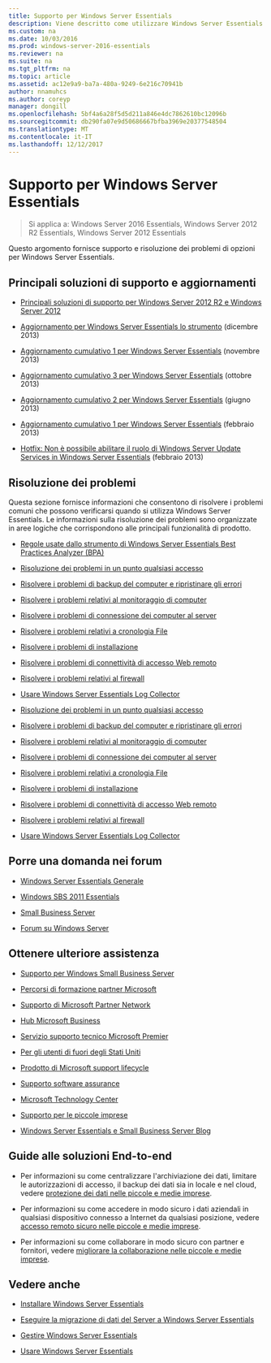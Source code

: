 ```yaml
---
title: Supporto per Windows Server Essentials
description: Viene descritto come utilizzare Windows Server Essentials
ms.custom: na
ms.date: 10/03/2016
ms.prod: windows-server-2016-essentials
ms.reviewer: na
ms.suite: na
ms.tgt_pltfrm: na
ms.topic: article
ms.assetid: ac12e9a9-ba7a-480a-9249-6e216c70941b
author: nnamuhcs
ms.author: coreyp
manager: dongill
ms.openlocfilehash: 5bf4a6a28f5d5d211a846e4dc7862610bc12096b
ms.sourcegitcommit: db290fa07e9d50686667bfba3969e20377548504
ms.translationtype: MT
ms.contentlocale: it-IT
ms.lasthandoff: 12/12/2017
---
```

# <a name="support-windows-server-essentials"></a>Supporto per Windows Server Essentials

>Si applica a: Windows Server 2016 Essentials, Windows Server 2012 R2 Essentials, Windows Server 2012 Essentials

Questo argomento fornisce supporto e risoluzione dei problemi di opzioni per Windows Server Essentials.  
  
##  <a name="BKMK_Top"></a>Principali soluzioni di supporto e aggiornamenti  
  
-   [Principali soluzioni di supporto per Windows Server 2012 R2 e Windows Server 2012](http://blogs.technet.com/b/topsupportsolutions/archive/2014/02/04/top-support-solutions-for-microsoft-windows-server-2012.aspx)  
  
-   [Aggiornamento per Windows Server Essentials lo strumento](https://support.microsoft.com/kb/2908176) (dicembre 2013)  
  
-   [Aggiornamento cumulativo 1 per Windows Server Essentials](https://support.microsoft.com/kb/2887595) (novembre 2013)  
  
-   [Aggiornamento cumulativo 3 per Windows Server Essentials](https://support.microsoft.com/kb/2862551) (ottobre 2013)  
  
-   [Aggiornamento cumulativo 2 per Windows Server Essentials](https://support.microsoft.com/kb/2824160) (giugno 2013)  
  
-   [Aggiornamento cumulativo 1 per Windows Server Essentials](https://support.microsoft.com/kb/2781267) (febbraio 2013)  
  
-   [Hotfix: Non è possibile abilitare il ruolo di Windows Server Update Services in Windows Server Essentials](https://support.microsoft.com/kb/2762663) (febbraio 2013)  
  
## <a name="troubleshoot"></a>Risoluzione dei problemi  
 Questa sezione fornisce informazioni che consentono di risolvere i problemi comuni che possono verificarsi quando si utilizza Windows Server Essentials. Le informazioni sulla risoluzione dei problemi sono organizzate in aree logiche che corrispondono alle principali funzionalità di prodotto.  
  
-   [Regole usate dallo strumento di Windows Server Essentials Best Practices Analyzer (BPA)](../migrate/Rules-used-by-the-Windows-Server-Essentials-Best-Practices-Analyzer--BPA--Tool.md)  
  

-   [Risoluzione dei problemi in un punto qualsiasi accesso](Troubleshoot-Anywhere-Access-in-Windows-Server-Essentials.md)  
  
-   [Risolvere i problemi di backup del computer e ripristinare gli errori](Troubleshoot-computer-backup-and-restore-errors-in-Windows-Server-Essentials.md)  
  
-   [Risolvere i problemi relativi al monitoraggio di computer](Troubleshoot-computer-monitoring-in-Windows-Server-Essentials.md)  
  
-   [Risolvere i problemi di connessione dei computer al server](Troubleshoot-connecting-computers-to-the-server-in-Windows-Server-Essentials.md)  
  
-   [Risolvere i problemi relativi a cronologia File](Troubleshoot-File-History-in-Windows-Server-Essentials.md)  
  
-   [Risolvere i problemi di installazione](Troubleshoot-Windows-Server-Essentials-installation.md)  
  
-   [Risolvere i problemi di connettività di accesso Web remoto](Troubleshoot-Remote-Web-Access-connectivity-in-Windows-Server-Essentials.md)  
  
-   [Risolvere i problemi relativi al firewall](Troubleshoot-your-firewall-in-Windows-Server-Essentials.md)  
  
-   [Usare Windows Server Essentials Log Collector](Use-the-Windows-Server-Essentials-Log-Collector.md)  

-   [Risoluzione dei problemi in un punto qualsiasi accesso](../support/Troubleshoot-Anywhere-Access-in-Windows-Server-Essentials.md)  
  
-   [Risolvere i problemi di backup del computer e ripristinare gli errori](../support/Troubleshoot-computer-backup-and-restore-errors-in-Windows-Server-Essentials.md)  
  
-   [Risolvere i problemi relativi al monitoraggio di computer](../support/Troubleshoot-computer-monitoring-in-Windows-Server-Essentials.md)  
  
-   [Risolvere i problemi di connessione dei computer al server](../support/Troubleshoot-connecting-computers-to-the-server-in-Windows-Server-Essentials.md)  
  
-   [Risolvere i problemi relativi a cronologia File](../support/Troubleshoot-File-History-in-Windows-Server-Essentials.md)  
  
-   [Risolvere i problemi di installazione](../support/Troubleshoot-Windows-Server-Essentials-installation.md)  
  
-   [Risolvere i problemi di connettività di accesso Web remoto](../support/Troubleshoot-Remote-Web-Access-connectivity-in-Windows-Server-Essentials.md)  
  
-   [Risolvere i problemi relativi al firewall](../support/Troubleshoot-your-firewall-in-Windows-Server-Essentials.md)  
  
-   [Usare Windows Server Essentials Log Collector](../support/Use-the-Windows-Server-Essentials-Log-Collector.md)  

  
## <a name="ask-a-question-in-the-forums"></a>Porre una domanda nei forum  
  
-   [Windows Server Essentials Generale](https://social.technet.microsoft.com/Forums/windowsserver/home?forum=winserveressentials)  
  
-   [Windows SBS 2011 Essentials](https://social.technet.microsoft.com/Forums/home?forum=smallbusinessserver2011essentials)  
  
-   [Small Business Server](https://social.technet.microsoft.com/Forums/home?forum=smallbusinessserver)  
  
-   [Forum su Windows Server](https://social.technet.microsoft.com/Forums/windowsserver/home?category=windowsserver)  
  
## <a name="get-additional-help"></a>Ottenere ulteriore assistenza  
  
-   [Supporto per Windows Small Business Server](https://support.microsoft.com/oas/default.aspx?gprid=1167&st=1&wfxredirect=1&sd=gn)  
  
-   [Percorsi di formazione partner Microsoft](https://mspartnerlp.mspartner.microsoft.com/LearningPath/LearningPath/DLPaths?trackId=559&rowId=1078&trackPathId=6605)  
  
-   [Supporto di Microsoft Partner Network](https://mspartner.microsoft.com/en/us/Pages/Support/get-support.aspx)  
  
-   [Hub Microsoft Business](http://www.microsoftbusinesshub.com/Gigya/Insider)  
  
-   [Servizio supporto tecnico Microsoft Premier](https://www.microsoft.com/microsoftservices/support.aspx)  
  
-   [Per gli utenti di fuori degli Stati Uniti](https://support.microsoft.com/common/international.aspx?&sd=tech)  
  
-   [Prodotto di Microsoft support lifecycle](https://support.microsoft.com/lifecycle/)  
  
-   [Supporto software assurance](https://support.microsoft.com/default.aspx?scid=fh;%5Bln%5D;SoftAssurance)  
  
-   [Microsoft Technology Center](https://www.microsoft.com/mtc/default.aspx)  
  
-   [Supporto per le piccole imprese](https://smallbusiness.support.microsoft.com/contact)  
  
-   [Windows Server Essentials e Small Business Server Blog](http://blogs.technet.com/b/sbs/)  
  
## <a name="end-to-end-solution-guides"></a>Guide alle soluzioni End-to-end  
  
-    Per informazioni su come centralizzare l'archiviazione dei dati, limitare le autorizzazioni di accesso, il backup dei dati sia in locale e nel cloud, vedere [protezione dei dati nelle piccole e medie imprese](https://technet.microsoft.com/library/dn582043.aspx).  
  
-    Per informazioni su come accedere in modo sicuro i dati aziendali in qualsiasi dispositivo connesso a Internet da qualsiasi posizione, vedere [accesso remoto sicuro nelle piccole e medie imprese](https://technet.microsoft.com/library/dn629457.aspx).  
  
-    Per informazioni su come collaborare in modo sicuro con partner e fornitori, vedere [migliorare la collaborazione nelle piccole e medie imprese](https://technet.microsoft.com/library/dn747893.aspx).  
  
## <a name="see-also"></a>Vedere anche  
  
-   [Installare Windows Server Essentials](../install/Install-Windows-Server-Essentials.md)  
  
-   [Eseguire la migrazione di dati del Server a Windows Server Essentials](../migrate/Migrate-Server-Data-to-Windows-Server-Essentials.md)  
  
-   [Gestire Windows Server Essentials](../manage/Manage-Windows-Server-Essentials.md)  
  
-   [Usare Windows Server Essentials](../use/Use-Windows-Server-Essentials.md)
